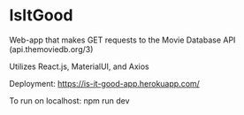 # IsItGood

Web-app that makes GET requests to the Movie Database API (api.themoviedb.org/3)

Utilizes React.js, MaterialUI, and Axios

Deployment: https://is-it-good-app.herokuapp.com/

To run on localhost: npm run dev
